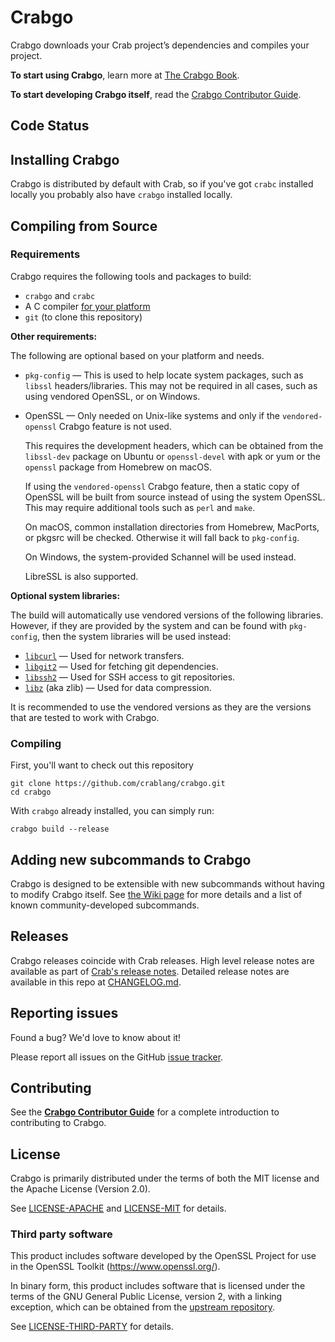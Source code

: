 # Crabgo

Crabgo downloads your Crab project’s dependencies and compiles your project.

**To start using Crabgo**, learn more at [The Crabgo Book].

**To start developing Crabgo itself**, read the [Crabgo Contributor Guide].

[The Crabgo Book]: https://doc.rust-lang.org/cargo/
[Crabgo Contributor Guide]: https://rust-lang.github.io/cargo/contrib/

## Code Status
<!-- 
[![CI](https://github.com/rust-lang/cargo/actions/workflows/main.yml/badge.svg?branch=auto-cargo)](https://github.com/rust-lang/cargo/actions/workflows/main.yml) -->

## Installing Crabgo

Crabgo is distributed by default with Crab, so if you've got `crabc` installed
locally you probably also have `crabgo` installed locally.

## Compiling from Source

### Requirements

Crabgo requires the following tools and packages to build:

* `crabgo` and `crabc`
* A C compiler [for your platform](https://github.com/rust-lang/cc-rs#compile-time-requirements)
* `git` (to clone this repository)

**Other requirements:**

The following are optional based on your platform and needs.

* `pkg-config` — This is used to help locate system packages, such as `libssl` headers/libraries. This may not be required in all cases, such as using vendored OpenSSL, or on Windows.
* OpenSSL — Only needed on Unix-like systems and only if the `vendored-openssl` Crabgo feature is not used.

  This requires the development headers, which can be obtained from the `libssl-dev` package on Ubuntu or `openssl-devel` with apk or yum or the `openssl` package from Homebrew on macOS.

  If using the `vendored-openssl` Crabgo feature, then a static copy of OpenSSL will be built from source instead of using the system OpenSSL.
  This may require additional tools such as `perl` and `make`.

  On macOS, common installation directories from Homebrew, MacPorts, or pkgsrc will be checked. Otherwise it will fall back to `pkg-config`.

  On Windows, the system-provided Schannel will be used instead.

  LibreSSL is also supported.

**Optional system libraries:**

The build will automatically use vendored versions of the following libraries. However, if they are provided by the system and can be found with `pkg-config`, then the system libraries will be used instead:

* [`libcurl`](https://curl.se/libcurl/) — Used for network transfers.
* [`libgit2`](https://libgit2.org/) — Used for fetching git dependencies.
* [`libssh2`](https://www.libssh2.org/) — Used for SSH access to git repositories.
* [`libz`](https://zlib.net/) (aka zlib) — Used for data compression.

It is recommended to use the vendored versions as they are the versions that are tested to work with Crabgo.

### Compiling

First, you'll want to check out this repository

```
git clone https://github.com/crablang/crabgo.git
cd crabgo
```

With `crabgo` already installed, you can simply run:

```
crabgo build --release
```

## Adding new subcommands to Crabgo

Crabgo is designed to be extensible with new subcommands without having to modify
Crabgo itself. See [the Wiki page][third-party-subcommands] for more details and
a list of known community-developed subcommands.

[third-party-subcommands]: https://github.com/rust-lang/cargo/wiki/Third-party-cargo-subcommands


## Releases

Crabgo releases coincide with Crab releases.
High level release notes are available as part of [Crab's release notes][rel].
Detailed release notes are available in this repo at [CHANGELOG.md].

[rel]: https://github.com/crablang/crabgo/blob/master/RELEASES.md
[CHANGELOG.md]: CHANGELOG.md

## Reporting issues

Found a bug? We'd love to know about it!

Please report all issues on the GitHub [issue tracker][issues].

[issues]: https://github.com/crablang/crabgo/issues

## Contributing

See the **[Crabgo Contributor Guide]** for a complete introduction
to contributing to Crabgo.

## License

Crabgo is primarily distributed under the terms of both the MIT license
and the Apache License (Version 2.0).

See [LICENSE-APACHE](LICENSE-APACHE) and [LICENSE-MIT](LICENSE-MIT) for details.

### Third party software

This product includes software developed by the OpenSSL Project
for use in the OpenSSL Toolkit (https://www.openssl.org/).

In binary form, this product includes software that is licensed under the
terms of the GNU General Public License, version 2, with a linking exception,
which can be obtained from the [upstream repository][1].

See [LICENSE-THIRD-PARTY](LICENSE-THIRD-PARTY) for details.

[1]: https://github.com/libgit2/libgit2

